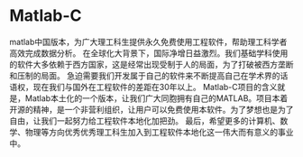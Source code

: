 # Matlab-C
matlab中国版本，为广大理工科生提供永久免费使用工程软件，帮助理工科学者高效完成数据分析。
     在全球化大背景下，国际净增日益激烈。我们基础学科使用的软件大多依赖于西方国家，这是经常出现受制于人的局面，为了打破被西方垄断和压制的局面。
  急迫需要我们开发属于自己的软件来不断提高自己在学术界的话语权，现在我们与国外在工程软件的差距在30年以上。
     Matlab-C项目的含义就是，Matlab本土化的一个版本，让我们广大同胞拥有自己的MATLAB。项目本着开源的精神，是一个非营利组织，让用户可以免费使用本软件。为了梦想也是为了自由，让我们一起努力给工程软件本地化加把劲。
     最后，希望更多的计算机、数学、物理等方向优秀优秀理工科生加入到工程软件本地化这一伟大而有意义的事业中。
  
